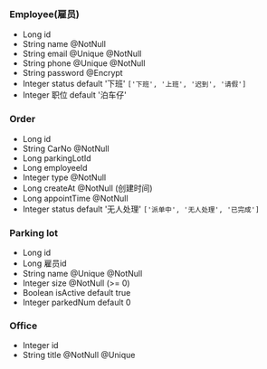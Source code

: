 ### Employee(雇员)
* Long id
* String name @NotNull
* String email @Unique @NotNull
* String phone @Unique @NotNull
* String password @Encrypt
* Integer status default '下班' `['下班', '上班', '迟到', '请假']`
* Integer 职位 default '泊车仔'   

### Order
* Long id
* String CarNo @NotNull
* Long parkingLotId 
* Long employeeId
* Integer type @NotNull
* Long createAt @NotNull (创建时间)
* Long appointTime @NotNull
* Integer status default '无人处理' `['派单中', '无人处理', '已完成']`

### Parking lot
* Long id
* Long 雇员id
* String name @Unique @NotNull
* Integer size @NotNull (>= 0)
* Boolean isActive default true
* Integer parkedNum default 0 

###  Office
* Integer id
* String title @NotNull @Unique
